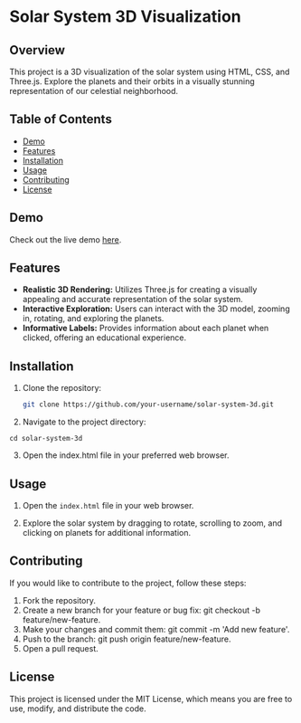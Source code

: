 # Solar System 3D Visualization

## Overview

This project is a 3D visualization of the solar system using HTML, CSS, and Three.js. Explore the planets and their orbits in a visually stunning representation of our celestial neighborhood.

## Table of Contents

- [Demo](#demo)
- [Features](#features)
- [Installation](#installation)
- [Usage](#usage)
- [Contributing](#contributing)
- [License](#license)

## Demo

Check out the live demo [here](https://three-js-solar-system-two.vercel.app/).

## Features

- **Realistic 3D Rendering:** Utilizes Three.js for creating a visually appealing and accurate representation of the solar system.
- **Interactive Exploration:** Users can interact with the 3D model, zooming in, rotating, and exploring the planets.
- **Informative Labels:** Provides information about each planet when clicked, offering an educational experience.

## Installation

1. Clone the repository:

   ```bash
   git clone https://github.com/your-username/solar-system-3d.git


2. Navigate to the project directory:

```
cd solar-system-3d
```

3. Open the index.html file in your preferred web browser.

## Usage

1. Open the `index.html` file in your web browser.

2. Explore the solar system by dragging to rotate, scrolling to zoom, and clicking on planets for additional information.

## Contributing

If you would like to contribute to the project, follow these steps:

1. Fork the repository.
2. Create a new branch for your feature or bug fix: git checkout -b feature/new-feature.
3. Make your changes and commit them: git commit -m 'Add new feature'.
4. Push to the branch: git push origin feature/new-feature.
5. Open a pull request.

## License

This project is licensed under the MIT License, which means you are free to use, modify, and distribute the code.

